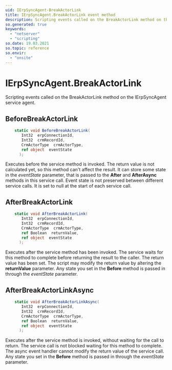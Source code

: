 ```yaml
---
uid: IErpSyncAgent-BreakActorLink
title: IErpSyncAgent.BreakActorLink event method
description: Scripting events called on the BreakActorLink method on the IErpSyncAgent service agent.
so.generated: true
keywords:
  - "netserver"
  - "scripting"
so.date: 19.03.2021
so.topic: reference
so.envir:
  - "onsite"
---
```

# IErpSyncAgent.BreakActorLink

Scripting events called on the <see cref='M:SuperOffice.CRM.Services.IErpSyncAgent.BreakActorLink'>BreakActorLink</see> method on the <see cref='IErpSyncAgent'>IErpSyncAgent</see>  service agent.

## BeforeBreakActorLink
```cs
    static void BeforeBreakActorLink(
       Int32  erpConnectionId,
       Int32  crmRecordId,
       CrmActorType  crmActorType,
       ref object  eventState
      );
```
Executes before the service method is invoked.
The return value is not calculated yet, so this method can't affect the result.
It can store some state in the *eventState* parameter, that is passed to the **After** and **AfterAsync** methods in this service call.
Event state is not preserved between different service calls. It is set to null at the start of each service call.
## AfterBreakActorLink
```cs
    static void AfterBreakActorLink(
       Int32  erpConnectionId,
       Int32  crmRecordId,
       CrmActorType  crmActorType,
       ref Boolean  returnValue,
       ref object  eventState
      );
```
Executes after the service method has been invoked. The service waits for this method to complete before returning the result to the caller.
The return value has been set. The script may modify the return value by altering the **returnValue** parameter.
Any state you set in the **Before** method is passed in through the *eventState* parameter.
## AfterBreakActorLinkAsync
```cs
    static void AfterBreakActorLinkAsync(
       Int32  erpConnectionId,
       Int32  crmRecordId,
       CrmActorType  crmActorType,
       ref Boolean  returnValue,
       ref object  eventState
      );
```
Executes after the service method is invoked, without waiting for the call to return.
The service call is not blocked waiting for this method to complete.
The async event handler cannot modify the return value of the service call.
Any state you set in the **Before** method is passed in through the *eventState* parameter.


